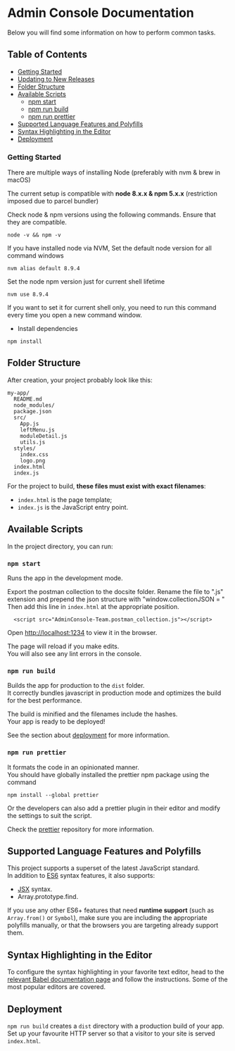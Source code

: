 # Admin Console Documentation

Below you will find some information on how to perform common tasks.<br>

## Table of Contents

- [Getting Started](#getting-started)
- [Updating to New Releases](#updating-to-new-cra-releases)
- [Folder Structure](#folder-structure)
- [Available Scripts](#available-scripts)
  - [npm start](#npm-start)
  - [npm run build](#npm-run-build)
  - [npm run prettier](#npm-run-prettier)
- [Supported Language Features and Polyfills](#supported-language-features-and-polyfills)
- [Syntax Highlighting in the Editor](#syntax-highlighting-in-the-editor)
- [Deployment](#deployment)

### Getting Started

There are multiple ways of installing Node (preferably with nvm & brew in macOS)

The current setup is compatible with **node 8.x.x & npm 5.x.x** (restriction imposed due to parcel bundler)

Check node & npm versions using the following commands. Ensure that they are compatible.
```
node -v && npm -v
```
If you have installed node via NVM, Set the default node version for all command windows
```
nvm alias default 8.9.4
```

Set the node npm version just for current shell lifetime
```
nvm use 8.9.4
```

If you want to set it for current shell only, you need to run this command every time you open a new command window.

- Install dependencies
```
npm install
```

## Folder Structure

After creation, your project probably look like this:

```
my-app/
  README.md
  node_modules/
  package.json
  src/
    App.js
    leftMenu.js
    moduleDetail.js
    utils.js
  styles/
    index.css
    logo.png
  index.html
  index.js
```

For the project to build, **these files must exist with exact filenames**:

* `index.html` is the page template;
* `index.js` is the JavaScript entry point.

## Available Scripts

In the project directory, you can run:

### `npm start`

Runs the app in the development mode.<br>

Export the postman collection to the docsite folder. Rename the file to ".js" extension and prepend the json structure with "window.collectionJSON = "
Then add this line in `index.html` at the appropriate position.
```
  <script src="AdminConsole-Team.postman_collection.js"></script>
```

Open [http://localhost:1234](http://localhost:1234) to view it in the browser.

The page will reload if you make edits.<br>
You will also see any lint errors in the console.

### `npm run build`

Builds the app for production to the `dist` folder.<br>
It correctly bundles javascript in production mode and optimizes the build for the best performance.

The build is minified and the filenames include the hashes.<br>
Your app is ready to be deployed!

See the section about [deployment](#deployment) for more information.

### `npm run prettier`

It formats the code in an opinionated manner.<br>
You should have globally installed the prettier npm package using the command<br>
```
npm install --global prettier
```
Or the developers can also add a prettier plugin in their editor and modify the settings to suit the script.

Check the [prettier](https://github.com/prettier/prettier) repository for more information.

## Supported Language Features and Polyfills

This project supports a superset of the latest JavaScript standard.<br>
In addition to [ES6](https://github.com/lukehoban/es6features) syntax features, it also supports:

* [JSX](https://facebook.github.io/react/docs/introducing-jsx.html) syntax.
* Array.prototype.find.

If you use any other ES6+ features that need **runtime support** (such as `Array.from()` or `Symbol`), make sure you are including the appropriate polyfills manually, or that the browsers you are targeting already support them.

## Syntax Highlighting in the Editor

To configure the syntax highlighting in your favorite text editor, head to the [relevant Babel documentation page](https://babeljs.io/docs/editors) and follow the instructions. Some of the most popular editors are covered.

## Deployment

`npm run build` creates a `dist` directory with a production build of your app. Set up your favourite HTTP server so that a visitor to your site is served `index.html`.
